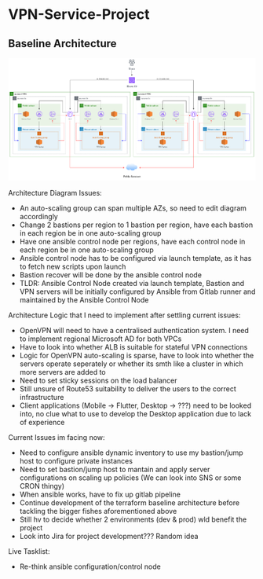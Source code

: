 # VPN-Service-Project

## Baseline Architecture

![Baseline Architecture](assets/poc_architecture.drawio.png "Baseline Architecture")

Architecture Diagram Issues:
- An auto-scaling group can span multiple AZs, so need to edit diagram accordingly
- Change 2 bastions per region to 1 bastion per region, have each bastion in each region be in one auto-scaling group
- Have one ansible control node per regions, have each control node in each region be in one auto-scaling group
- Ansible control node has to be configured via launch template, as it has to fetch new scripts upon launch
- Bastion recover will be done by the ansible control node
- TLDR: Ansible Control Node created via launch template, Bastion and VPN servers will be initially configured by Ansible from Gitlab runner and maintained by the Ansible Control Node

Architecture Logic that I need to implement after settling current issues:

- OpenVPN will need to have a centralised authentication system. I need to implement regional Microsoft AD for both VPCs
- Have to look into whether ALB is suitable for stateful VPN connections
- Logic for OpenVPN auto-scaling is sparse, have to look into whether the servers operate seperately or whether its smth like a cluster in which more servers are added to
- Need to set sticky sessions on the load balancer
- Still unsure of Route53 suitability to deliver the users to the correct infrastructure
- Client applications (Mobile -> Flutter, Desktop -> ???) need to be looked into, no clue what to use to develop the Desktop application due to lack of experience

Current Issues im facing now:

- Need to configure ansible dynamic inventory to use my bastion/jump host to configure private instances
- Need to set bastion/jump host to mantain and apply server configurations on scaling up policies (We can look into SNS or some CRON thingy)
- When ansible works, have to fix up gitlab pipeline
- Continue development of the terraform baseline architecture before tackling the bigger fishes aforementioned above
- Still hv to decide whether 2 environments (dev & prod) wld benefit the project
- Look into Jira for project development??? Random idea

Live Tasklist:
- Re-think ansible configuration/control node
